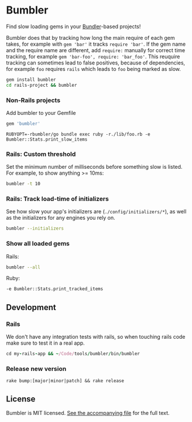 Bumbler
=======

Find slow loading gems in your [Bundler](http://gembundler.com/)-based projects!

Bumbler does that by tracking how long the main require of each gem takes,
for example with `gem 'bar'` it tracks `require 'bar'`. If the gem name and the require name are different,
add `require:` manually for correct time tracking, for example `gem 'bar-foo', require: 'bar_foo'`.
This reuquire tracking can sometimes lead to false positives, because of dependencies,
for example `foo` requires `rails` which leads to `foo` being marked as slow.

```bash
gem install bumbler
cd rails-project && bumbler
```

### Non-Rails projects

Add bumbler to your Gemfile
```ruby
gem 'bumbler'
```

```
RUBYOPT=-rbumbler/go bundle exec ruby -r./lib/foo.rb -e Bumbler::Stats.print_slow_items
```

### Rails: Custom threshold

Set the minimum number of milliseconds before something slow is listed. For
example, to show anything >= 10ms:

```bash
bumbler -t 10
```

### Rails: Track load-time of initializers

See how slow your app's initializers are (`./config/initializers/*`), as well as
the initializers for any engines you rely on.

```bash
bumbler --initializers
```

### Show all loaded gems

Rails:

```bash
bumbler --all
```

Ruby:

```bash
-e Bumbler::Stats.print_tracked_items
```


Development
-----------

### Rails

We don't have any integration tests with rails, so when touching rails code make sure to test it in a real app.

```Ruby
cd my-rails-app && ~/Code/tools/bumbler/bin/bumbler
```

### Release new version

`rake bump:[major|minor|patch] && rake release`


License
-------

Bumbler is MIT licensed. [See the accompanying file](MIT-LICENSE.md) for the full
text.
